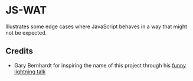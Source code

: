 # JS-WAT
Illustrates some edge cases where JavaScript behaves in a
way that might not be expected.

## Credits

 * Gary Bernhardt for inspiring the name of this project through his
 [funny lightning talk](https://www.destroyallsoftware.com/talks/wat)
